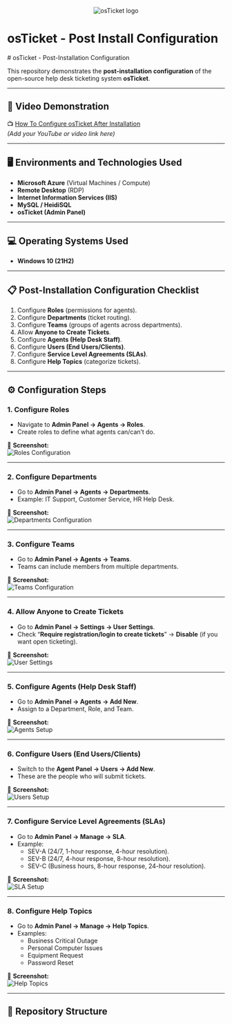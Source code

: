 

<p align="center">
<img src="https://i.imgur.com/Clzj7Xs.png" alt="osTicket logo"/>
</p>

<h1>osTicket - Post Install Configuration</h1>
# osTicket - Post-Installation Configuration  

This repository demonstrates the **post-installation configuration** of the open-source help desk ticketing system **osTicket**.  

---

## 🎥 Video Demonstration  
📺 [How To Configure osTicket After Installation](#)  
*(Add your YouTube or video link here)*  

---

## 🖥️ Environments and Technologies Used  
- **Microsoft Azure** (Virtual Machines / Compute)  
- **Remote Desktop** (RDP)  
- **Internet Information Services (IIS)**  
- **MySQL / HeidiSQL**  
- **osTicket (Admin Panel)**  

---

## 💻 Operating Systems Used  
- **Windows 10 (21H2)**  

---

## 📋 Post-Installation Configuration Checklist  

1. Configure **Roles** (permissions for agents).  
2. Configure **Departments** (ticket routing).  
3. Configure **Teams** (groups of agents across departments).  
4. Allow **Anyone to Create Tickets**.  
5. Configure **Agents (Help Desk Staff)**.  
6. Configure **Users (End Users/Clients)**.  
7. Configure **Service Level Agreements (SLAs)**.  
8. Configure **Help Topics** (categorize tickets).  

---

## ⚙️ Configuration Steps  

### 1. Configure Roles  
- Navigate to **Admin Panel → Agents → Roles**.  
- Create roles to define what agents can/can’t do.  

📸 **Screenshot:**  
![Roles Configuration](images/step1_roles.png)  

---

### 2. Configure Departments  
- Go to **Admin Panel → Agents → Departments**.  
- Example: IT Support, Customer Service, HR Help Desk.  

📸 **Screenshot:**  
![Departments Configuration](images/step2_departments.png)  

---

### 3. Configure Teams  
- Go to **Admin Panel → Agents → Teams**.  
- Teams can include members from multiple departments.  

📸 **Screenshot:**  
![Teams Configuration](images/step3_teams.png)  

---

### 4. Allow Anyone to Create Tickets  
- Go to **Admin Panel → Settings → User Settings**.  
- Check “**Require registration/login to create tickets**” → **Disable** (if you want open ticketing).  

📸 **Screenshot:**  
![User Settings](images/step4_user_settings.png)  

---

### 5. Configure Agents (Help Desk Staff)  
- Go to **Admin Panel → Agents → Add New**.  
- Assign to a Department, Role, and Team.  

📸 **Screenshot:**  
![Agents Setup](images/step5_agents.png)  

---

### 6. Configure Users (End Users/Clients)  
- Switch to the **Agent Panel → Users → Add New**.  
- These are the people who will submit tickets.  

📸 **Screenshot:**  
![Users Setup](images/step6_users.png)  

---

### 7. Configure Service Level Agreements (SLAs)  
- Go to **Admin Panel → Manage → SLA**.  
- Example:  
  - SEV-A (24/7, 1-hour response, 4-hour resolution).  
  - SEV-B (24/7, 4-hour response, 8-hour resolution).  
  - SEV-C (Business hours, 8-hour response, 24-hour resolution).  

📸 **Screenshot:**  
![SLA Setup](images/step7_sla.png)  

---

### 8. Configure Help Topics  
- Go to **Admin Panel → Manage → Help Topics**.  
- Examples:  
  - Business Critical Outage  
  - Personal Computer Issues  
  - Equipment Request  
  - Password Reset  

📸 **Screenshot:**  
![Help Topics](images/step8_help_topics.png)  

---

## 📂 Repository Structure  

